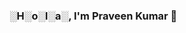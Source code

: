### ░H░o░l░a░, I'm Praveen Kumar 👋

<!--
**Pk248212/Pk248212** is a ✨ _special_ ✨ repository because its `README.md` (this file) appears on your GitHub profile.

Here are some ideas to get you started:

- 🔭 I’m currently working on Google.
- 🌱 I’m currently learning Flutter.
- 👯 I’m looking to collaborate on some projects.
- 🤔 I’m looking for help with VelocityX documentation.
- 💬 Ask me about Deep Learning.
- 📫 How to reach me: LinkedIn - https://www.linkedin.com/in/praveen-kumar-singh-a73927208/
- 😄 Pronouns: He/His
- ⚡ Fun fact: I am not in Google but I wanted to be in.
-->
